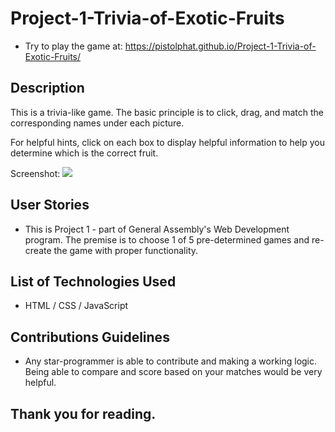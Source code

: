 # Project-1-Trivia-of-Exotic-Fruits

* Try to play the game at:
https://pistolphat.github.io/Project-1-Trivia-of-Exotic-Fruits/

## Description
This is a trivia-like game. The basic principle is to click, drag, and match the corresponding names under each picture. 

For helpful hints, click on each box to display helpful information to help you determine which is the correct fruit.

Screenshot:
![](fruits/Screenshot1.png)


## User Stories

* This is Project 1 - part of General Assembly's Web Development program. The premise is to choose 1 of 5 pre-determined games and re-create the game with proper functionality.


## List of Technologies Used
* HTML / CSS / JavaScript 

## Contributions Guidelines
* Any star-programmer is able to contribute and making a working logic. Being able to compare and score based on your matches would be very helpful.


## Thank you for reading.
